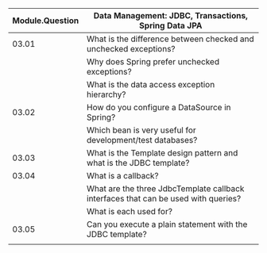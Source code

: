 | Module.Question | Data Management: JDBC, Transactions, Spring Data JPA                               |
|-----------------|------------------------------------------------------------------------------------|
| 03.01           | What is the difference between checked and unchecked exceptions?                   |
|                 | Why does Spring prefer unchecked exceptions?                                       |
|                 | What is the data access exception hierarchy?                                       |
| 03.02           | How do you configure a DataSource in Spring?                                       |
|                 | Which bean is very useful for development/test databases?                          |
| 03.03           | What is the Template design pattern and what is the JDBC template?                 |
| 03.04           | What is a callback?                                                                |
|                 | What are the three JdbcTemplate callback interfaces that can be used with queries? |
|                 | What is each used for?                                                             |
| 03.05           | Can you execute a plain statement with the JDBC template?                          |
|                 |                                                                                    |
